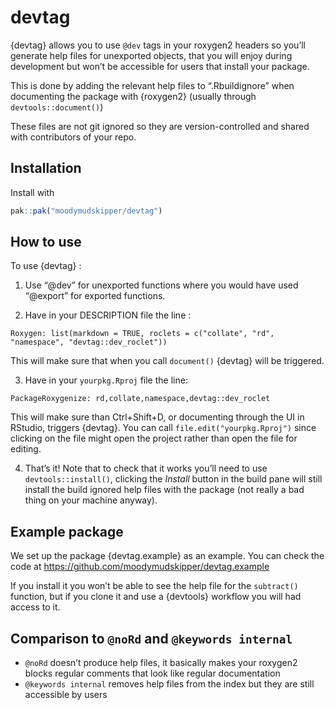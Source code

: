 
<!-- README.md is generated from README.Rmd. Please edit that file -->

# devtag

{devtag} allows you to use `@dev` tags in your roxygen2 headers so
you’ll generate help files for unexported objects, that you will enjoy
during development but won’t be accessible for users that install your
package.

This is done by adding the relevant help files to “.Rbuildignore” when
documenting the package with {roxygen2} (usually through
`devtools::document()`)

These files are not git ignored so they are version-controlled and
shared with contributors of your repo.

## Installation

Install with

``` r
pak::pak("moodymudskipper/devtag")
```

## How to use

To use {devtag} :

1)  Use “@dev” for unexported functions where you would have used
    “@export” for exported functions.

2)  Have in your DESCRIPTION file the line :

<!-- -->

    Roxygen: list(markdown = TRUE, roclets = c("collate", "rd", "namespace", "devtag::dev_roclet"))

This will make sure that when you call `document()` {devtag} will be
triggered.

3)  Have in your `yourpkg.Rproj` file the line:

<!-- -->

    PackageRoxygenize: rd,collate,namespace,devtag::dev_roclet

This will make sure than Ctrl+Shift+D, or documenting through the UI in
RStudio, triggers {devtag}. You can call `file.edit("yourpkg.Rproj")`
since clicking on the file might open the project rather than open the
file for editing.

4)  That’s it! Note that to check that it works you’ll need to use
    `devtools::install()`, clicking the *Install* button in the build
    pane will still install the build ignored help files with the
    package (not really a bad thing on your machine anyway).

## Example package

We set up the package {devtag.example} as an example. You can check the
code at <https://github.com/moodymudskipper/devtag.example>

If you install it you won’t be able to see the help file for the
`subtract()` function, but if you clone it and use a {devtools} workflow
you will had access to it.

## Comparison to `@noRd` and `@keywords internal`

- `@noRd` doesn’t produce help files, it basically makes your roxygen2
  blocks regular comments that look like regular documentation
- `@keywords internal` removes help files from the index but they are
  still accessible by users
